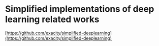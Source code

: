 # Simplified implementations of deep learning related works


[https://github.com/exacity/simplified-deeplearning](https://github.com/exacity/simplified-deeplearning)



































